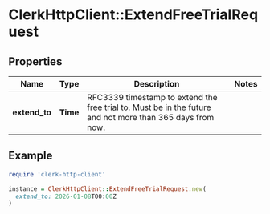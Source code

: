 # ClerkHttpClient::ExtendFreeTrialRequest

## Properties

| Name | Type | Description | Notes |
| ---- | ---- | ----------- | ----- |
| **extend_to** | **Time** | RFC3339 timestamp to extend the free trial to. Must be in the future and not more than 365 days from now. |  |

## Example

```ruby
require 'clerk-http-client'

instance = ClerkHttpClient::ExtendFreeTrialRequest.new(
  extend_to: 2026-01-08T00:00Z
)
```

